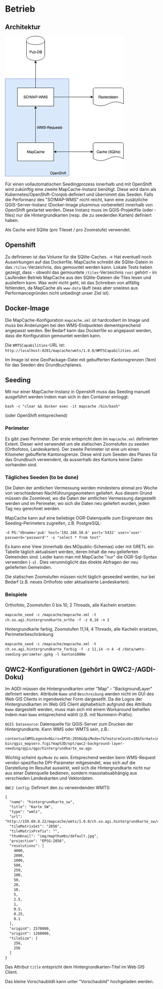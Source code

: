 # Betrieb

## Architektur
![MapCache](https://github.com/edigonzales/docker-mapcache/blob/master/docs/mapcache-architektur.png)

Für einen vollautomatischen Seedingprozess innerhalb und mit OpenShift wird zukünftig eine zweite MapCache-Instanz benötigt. Diese wird dann als Kubernetes/OpenShift-Cronjob definiert und übernimmt das Seeden. Falls die Performanz des "SO!MAP-WMS" nicht reicht, kann eine zusätzliche QGIS-Server-Instanz (Docker-Image plusminus vorbereitet) innerhalb von OpenShift gestartet werden. Diese Instanz muss im QGIS-Projektfile (oder -files) nur die Hintergrundkarten (resp. die zu seedenden Karten) definiert haben.

Als Cache wird SQlite (pro Tileset / pro Zoomstufe) verwendet.

## Openshift
Zu definieren ist das Volume für die SQlite-Caches. -> Hat eventuell noch Auswirkungen auf das Dockerfile. MapCache schreibt die SQlite-Datein in das `/tiles`-Verzeichnis, das gemountet werden kann. Lokale Tests haben gezeigt, dass - obwohl das gemountete `/tiles`-Verzeichnis `root` gehört - im Laufenden Betrieb MapCache aus den SQlite-Dateien die Tiles lesen und ausliefern kann. Was wohl nicht geht, ist das Schreiben von allfällig fehlenden, da MapCache als `www-data` läuft (was aber sowieso aus Performancegründen nicht unbedingt unser Ziel ist).

## Docker-Image
Die MapCache-Konfiguration `mapcache.xml` ist hardcodiert im Image und muss bei Änderungen bei den WMS-Endpunkten dementsprechend angepasst werden. Bei Bedarf kann das Dockerfile so angepasst werden, dass die Konfiguration gemountet werden kann.

Die `WMTSCapabilities`-URL ist: `http://localhost:8281/mapcache/wmts/1.0.0/WMTSCapabilities.xml`

Im Image ist eine GeoPackage-Datei mit gebufferten Kantonsgrenzen (1km) für das Seeden des Grundbuchplanes.

## Seeding
Mit nur einer MapCache-Instanz in Openshift muss das Seeding manuell ausgeführt werden indem man sich in den Container einloggt:

```
bash -c "clear && docker exec -it mapcache /bin/bash"
```

(oder OpenShift entsprechend)

### Perimeter
Es gibt zwei Perimeter. Der erste entspricht dem im `mapcache.xml` definierten Extent. Dieser wird verwendet um die statischen Zoomstufen zu seeden (Orthofotos, Landeskarten). Der zweite Perimeter ist eine um einen Kilometer gebufferte Kantonsgrenze. Diese wird zum Seeden des Planes für das Grundbuch verwendent, da ausserhalb des Kantons keine Daten vorhanden sind.

### Tägliches Seeden (to be done)

Die Daten der amtlichen Vermessung werden mindestens einmal pro Woche von verschiedenen Nachführungsgeometern geliefert. Aus diesem Grund müssen die Zoomlevel, wo die Daten der amtlichen Vermessung dargestellt werden und im Perimeter, wo sich die Daten neu geliefert wurden, jeden Tag neu gerechnet werden.

MapCache kann auf eine beliebige OGR-Datenquelle zum Eingrenzen des Seeding-Perimeters zugreifen, z.B. PostgreSQL:


```
-d PG:"dbname='pub' host='192.168.50.6' port='5432' user='user' password='password'" -s "select * from test" 
``` 

Es kann eine View (innerhalb des MOpublic-Schemas) oder mit GRETL ein Tabelle täglich aktualisiert werden, deren Inhalt die neu gelieferten Gemeinden sind. Leider kann man mit MapCache "nur" die OGR-Sql-Syntax verwenden (`-s`) . Dies verunmöglicht das direkte Abfragen der neu gelieferten Gemeinden. 

Die statischen Zoomstufen müssen nicht täglich geseeded werden, nur bei Bedarf (z.B. neues Orthofoto oder aktualisierte Landeskarten).

### Beispiele

Orthofoto, Zoomstufen 0 bis 10, 2 Threads, alle Kacheln ersetzen:

`mapcache_seed -c /mapcache/mapcache.xml -t ch.so.agi.hintergrundkarte_ortho -f -z 0,10 -n 2`

Hintergrundkarte farbig, Zoomstufen 11,14, 4 Threads, alle Kacheln ersetzen, Perimeterbeschränkung

`mapcache_seed -c /mapcache/mapcache.xml -t ch.so.agi.hintergrundkarte_farbig -f -z 11,14 -n 4 -d /data/wmts-seeding-perimeter.gpkg -l kanton1000m`

## QWC2-Konfigurationen (gehört in QWC2-/AGDI-Doku)

Im AGDI müssen die Hintergrundkarten unter "Map" - "BackgroundLayer" definiert werden. Attribute `Name` und `Beschreibung` werden nicht im GUI des Web GIS Clients in irgendwelcher Form dargesetllt. Da die Logos der Hintergrundkarten im Web GIS Client alphabetisch aufgrund des Attributs `Name` dargestellt werden, muss man sich mit einem Workaround behelfen indem man `Name` entsprechend wählt (z.B. mit Nummern-Präfix).

`QGIS Datasource`: Datenquelle für QGIS-Server zum Drucken der Hintergrundkarte. Kann WMS oder WMTS sein, z.B.:

```
contextualWMSLegend=0&crs=EPSG:2056&dpiMode=7&featureCount=10&format=image/png&layers=hintergrundkarte_sw&styles=&url=http://159.69.8.22/cgi-bin/qgis_mapserv.fcgi?map%3D/opt/qwc2-background-layer-seeding/qgis/qgs/hintergrundkarte_sw.qgs
```

Wichtig scheint `dpiMode` zu sein. Entsprechend werden beim WMS-Request vendor-spezifische DPI-Parameter mitgesendet, was sich auf die Darstellung im Resultat auswirkt, weil sich die Hintergrundkarte nicht nur aus einer Datenquelle bedienen, sondern massstabsabhängig aus verschieden Landeskarten und Vektordaten.

`QWC2 Config`: Definiert den zu verwendenden WMTS:

```
{
  "name": "hintergrundkarte_sw",
  "title": "Karte SW",
  "type": "wmts",
  "url": "http://159.69.8.22/mapcache/wmts/1.0.0/ch.so.agi.hintergrundkarte_sw/default/{TileMatrixSet}/{TileMatrix}/{TileRow}/{TileCol}.png",
  "tileMatrixSet": "2056",
  "tileMatrixPrefix": "",
  "thumbnail": "img/mapthumbs/default.jpg",
  "projection": "EPSG:2056",
  "resolutions": [
    4000,
    2000,
    1000,
    500,
    250,
    100,
    50,
    20,
    10,
    5,
    2.5,
    1,
    0.5,
    0.25,
    0.1
  ],
  "originX": 2570000,
  "originY": 1268000,
  "tileSize": [
    256,
    256
  ]
}
```

Das Attribut `title` entspricht dem Hintergrundkarten-Titel im Web GIS Client.

Das kleine Vorschaubildli kann unter "Vorschaubild" hochgeladen werden.